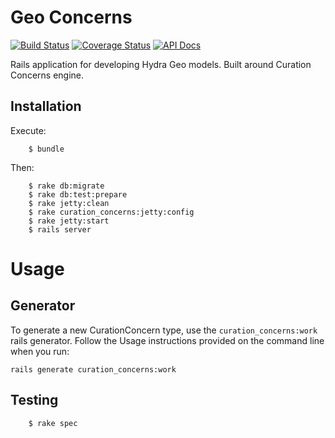 # Geo Concerns
[![Build Status](https://travis-ci.org/jrgriffiniii/geo_concerns.svg?branch=jrgriffiniii-issues-16)](https://travis-ci.org/jrgriffiniii/geo_concerns)
[![Coverage Status](https://coveralls.io/repos/jrgriffiniii/geo_concerns/badge.svg?branch=jrgriffiniii-issues-16&service=github)](https://coveralls.io/github/jrgriffiniii/geo_concerns?branch=jrgriffiniii-issues-16)
[![API Docs](http://img.shields.io/badge/API-docs-blue.svg)](http://rubydoc.info/github/projecthydra-labs/geo_concerns)

Rails application for developing Hydra Geo models. Built around Curation Concerns engine.

## Installation

Execute:

```
    $ bundle
```

Then:

```
    $ rake db:migrate
    $ rake db:test:prepare
    $ rake jetty:clean
    $ rake curation_concerns:jetty:config
    $ rake jetty:start
    $ rails server
```

# Usage

## Generator

To generate a new CurationConcern type, use the `curation_concerns:work` rails generator.  Follow the Usage instructions provided on the command line when you run:

    rails generate curation_concerns:work

## Testing

```
    $ rake spec
```

